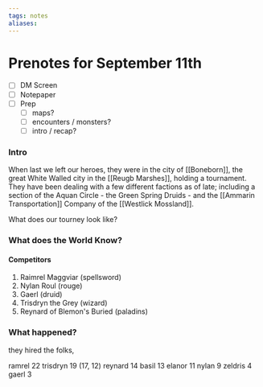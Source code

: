 ```yaml
---
tags: notes
aliases:
---
```


# Prenotes for September 11th
- [ ] DM Screen
- [ ] Notepaper
- [ ] Prep
	- [ ] maps?
	- [ ] encounters / monsters?
	- [ ] intro / recap?

### Intro

When last we left our heroes, they were in the city of [[Boneborn]], the great White Walled city in the [[Reugb Marshes]], holding a tournament. They have been dealing with a few different factions as of late; including a section of the Aquan Circle - the Green Spring Druids - and the [[Ammarin Transportation]] Company of the [[Westlick Mossland]].

What does our tourney look like?

### What does the World Know?

#### Competitors
1. Raimrel Maggviar (spellsword)
2. Nylan Roul (rouge)
3. Gaerl (druid)
4. Trisdryn the Grey (wizard)
5. Reynard of Blemon's Buried (paladins)

### What happened?

they hired the folks, 


ramrel 22
trisdryn 19 (17, 12)
reynard 14
basil 13
elanor 11
nylan 9
zeldris 4
gaerl 3